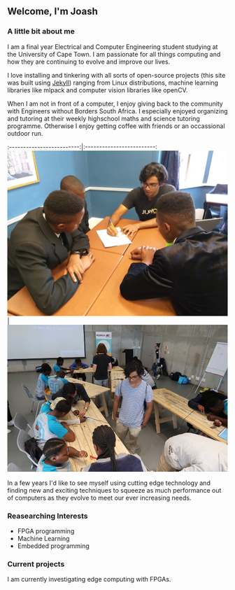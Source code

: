 ## Welcome, I'm Joash

### A little bit about me
I am a final year Electrical and Computer Engineering student studying at the University of Cape Town. I am passionate for all things computing and how they are continuing to evolve and improve our lives.

I love installing and tinkering with all sorts of open-source projects (this site was built using [Jekyll](https://jekyllrb.com/)) ranging from Linux distributions, machine learning libraries like mlpack and computer vision libraries like openCV. 

When I am not in front of a computer, I enjoy giving back to the community with Engineers without Borders South Africa. I especially enjoyed organizing and tutoring at their weekly highschool maths and science tutoring programme. Otherwise I enjoy getting coffee with friends or an occassional outdoor run.  

:-------------------------:|:-------------------------:
![Tutoring](assets/Tutoring.jpg) | ![SolderingPicture](assets/joash_soldering.jpg)

In a few years I'd like to see myself using cutting edge technology and finding new and exciting techniques to squeeze as much performance out of computers as they evolve to meet our ever increasing needs. 

### Reasearching Interests

* FPGA programming
* Machine Learning
* Embedded programming

### Current projects

I am currently investigating edge computing with FPGAs. 
